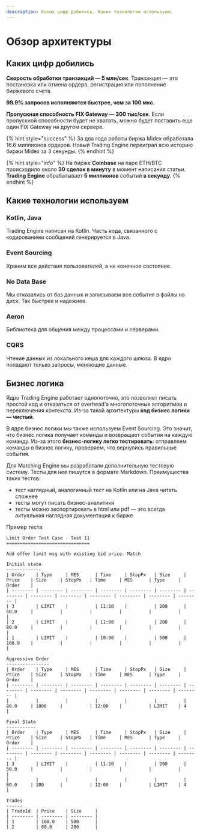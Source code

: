 ```yaml
---
description: Каких цифр добились. Какие технологии используем.
---
```


# Обзор архитектуры

## Каких цифр добились

**Скорость обработки транзакций — 5 млн/сек**. Транзакция — это постановка или отмена ордера, регистрация или пополнение биржевого счета. 

**99.9% запросов исполняются быстрее, чем за 100 мкс.**

**Пропускная способность** **FIX Gateway — 300 тыс/сек**. Если пропускной способности будет не хватать, можно будет поставить еще один FIX Gateway на другом сервере.

{% hint style="success" %}
За два года работы биржа Midex обработала 16.6 миллионов ордеров. Новый Trading Engine переиграл всю историю биржи Midex за 3 секунды. 
{% endhint %}

{% hint style="info" %}
На бирже **Coinbase** на паре ETH/BTC происходило около **30 сделок в минуту** в момент написания статьи. **Trading Engine** обрабатывает **5 миллионов** событий **в секунду**.
{% endhint %}

## Какие технологии используем

### Kotlin, Java

Trading Engine написан на Kotlin. Часть кода, связанного с кодированием сообщений генерируется в Java. 

### Event Sourcing

Храним все действия пользователей, а не конечное состояние.

### No Data Base

Мы отказались от баз данных и записываем все события в файлы на диск. Так быстрее и надежнее.

### Aeron 

Библиотека для общения между процессами и серверами.

### CQRS

Чтение данных из локального кеша для каждого шлюза. В ядро попадают только запросы, меняющие данные. 

## Бизнес логика

Ядро Trading Engine работает однопоточно, это позволяет писать простой код и отказаться от overhead’а многопоточных алгоритмов и переключения контекста. Из-за такой архитектуры **код бизнес логики — чистый**.

В ядре бизнес логики мы также используем Event Sourcing. Это значит, что бизнес логика получает команды и возвращает события на каждую команду. Из-за этого **бизнес-логику легко тестировать**: отправляем команды в бизнес логику, проверяем, что вернулись правильные события.

Для Matching Engine мы разработали дополнительную тестовую систему. Тесты для нее пишутся в формате Markdown. Преимущества таких тестов:

* тест наглядный, аналогичный тест на Kotlin или на Java читать сложнее
* тесты могут писать бизнес-аналитики
* тесты можно экспортировать в html или pdf — это всегда актуальная наглядная документация к бирже

Пример теста:

```text
Limit Order Test Case - Test 11
===============================

Add offer limit msg with existing bid price. Match

Initial state
-------------
| Order    | Type     | MES      | Time     | StopPx   | Size     | Price    | Size     | StopPx   | Time     | MES      | Type     | Order    |
| -------- | -------- | -------- | -------- | -------- | -------- | -------- | -------- | -------- | -------- | -------- | -------- | -------- |
| 3        | LIMIT    |          | 11:10    |          | 200      | 50.0     |          |          |          |          |          |          |
| 2        | LIMIT    |          | 11:00    |          | 200      | 80.0     |          |          |          |          |          |          |
| 1        | LIMIT    |          | 10:00    |          | 500      | 100.0    |          |          |          |          |          |          |

Aggressive Order
----------------
| Order    | Type     | MES      | Time     | StopPx   | Size     | Price    | Size     | StopPx   | Time     | MES      | Type     | Order    |
| -------- | -------- | -------- | -------- | -------- | -------- | -------- | -------- | -------- | -------- | -------- | -------- | -------- |
|          |          |          |          |          |          | 80.0     | 1000     |          | 12:00    |          | LIMIT    | 4        |

Final State
-----------
| Order    | Type     | MES      | Time     | StopPx   | Size     | Price    | Size     | StopPx   | Time     | MES      | Type     | Order    |
| -------- | -------- | -------- | -------- | -------- | -------- | -------- | -------- | -------- | -------- | -------- | -------- | -------- |
| 3        | LIMIT    |          | 11:10    |          | 200      | 50.0     |          |          |          |          |          |          |
|          |          |          |          |          |          | 80.0     | 300      |          | 12:00    |          | LIMIT    | 4        |

Trades
------
| TradeId  | Price    | Size     |
| -------- | -------- | -------- |
| 1        | 100.0    | 500      |
| 2        | 80.0     | 200      |

```



